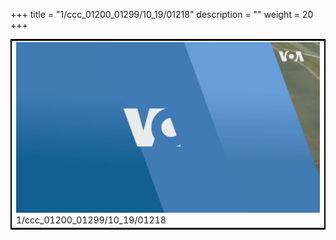 +++
title = "1/ccc_01200_01299/10_19/01218"
description = ""
weight = 20
+++

<table style="border:2px solid black;max-width:800px;max-height:800px;" 
><tr><td>
<img class="center-fit-jpg"
src="/jpg_/aaa_20190430_NxaOmWaI8sI_01217.jpg">
1/ccc_01200_01299/10_19/01218
</img></td></tr></table>
